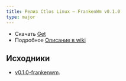 ```yaml
---
title: Релиз Ctlos Linux — FrankenWm v0.1.0
type: major
---
```


- Скачать [Get](/get)
- Подробное [Описание в wiki](/wiki/wm/frankenwm)

## Исходники

- [v0.1.0-frankenwm](https://github.com/ctlos/ctlosiso/tree/v0.1.0-frankenwm).
